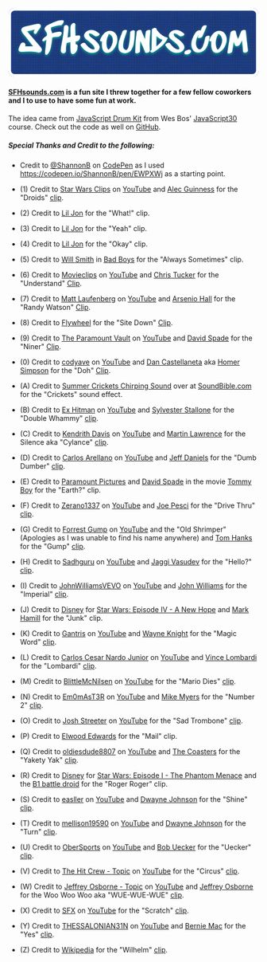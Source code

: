 ![alt text](https://github.com/nicksocha/sfhsounds-com/blob/master/images/sfhsounds-com.png?raw=true)

#### [SFHsounds.com](https://sfhsounds.com) is a fun site I threw together for a few fellow coworkers and I to use to have some fun at work.

The idea came from [JavaScript Drum Kit](https://www.youtube.com/watch?v=VuN8qwZoego) from Wes Bos' [JavaScript30](https://javascript30.com/) course. Check out the code as well on [GitHub](https://github.com/wesbos/JavaScript30/tree/master/01%20-%20JavaScript%20Drum%20Kit).

##### Special Thanks and Credit to the following:

- Credit to [@ShannonB](https://codepen.io/ShannonB/) on [CodePen](https://codepen.io/) as I used https://codepen.io/ShannonB/pen/EWPXWj as a starting point.

- (1) Credit to [Star Wars Clips](https://www.youtube.com/channel/UCIBv9_sjcQIfb7h2c-fdIpQ) on [YouTube](https://www.youtube.com/) and [Alec Guinness](https://en.wikipedia.org/wiki/Alec_Guinness) for the "Droids" [clip](https://youtu.be/ihyjXd2C-E8?t=70).

- (2) Credit to [Lil Jon](https://en.wikipedia.org/wiki/Lil_Jon) for the "What!" clip.

- (3) Credit to [Lil Jon](https://en.wikipedia.org/wiki/Lil_Jon) for the "Yeah" clip.

* (4) Credit to [Lil Jon](https://en.wikipedia.org/wiki/Lil_Jon) for the "Okay" clip.

<!-- prettier-ignore-start -->

- (5) Credit to [Will Smith](https://en.wikipedia.org/wiki/Will_Smith) in [Bad Boys](https://en.wikipedia.org/wiki/Bad_Boys_(1995_film)) for the "Always Sometimes" clip.

<!-- prettier-ignore-end -->

- (6) Credit to [Movieclips](https://www.youtube.com/channel/UC3gNmTGu-TTbFPpfSs5kNkg) on [YouTube](https://www.youtube.com/) and [Chris Tucker](https://en.wikipedia.org/wiki/Chris_Tucker) for the "Understand" [Clip](https://youtu.be/0Rl9Cxc7uZA?t=25).

- (7) Credit to [Matt Laufenberg](https://www.youtube.com/channel/UCfxdHuwHM7BNjaF3pmEwzkQ) on [YouTube](https://www.youtube.com/) and [Arsenio Hall](https://en.wikipedia.org/wiki/Arsenio_Hall) for the "Randy Watson" [Clip](https://youtu.be/LRZ4FEuAEZA?t=100).

- (8) Credit to [Flywheel](https://getflywheel.com/) for the "Site Down" [Clip](https://getflywheel.com/white-label/?wvideo=e96dfk0xyo).

- (9) Credit to [The Paramount Vault](https://www.youtube.com/channel/UCzMVH2jEyEwXPBvyht8xQNw) on [YouTube](https://www.youtube.com/) and [David Spade](https://en.wikipedia.org/wiki/David_Spade) for the "Niner" [Clip](https://youtu.be/9Ebfc1KJuO4?t=32).

- (0) Credit to [codyave](https://www.youtube.com/channel/UCkc0GMBNvRWAVy0yTT8c8qw) on [YouTube](https://www.youtube.com/) and [Dan Castellaneta](https://en.wikipedia.org/wiki/Dan_Castellaneta) aka [Homer Simpson](https://en.wikipedia.org/wiki/Homer_Simpson) for the "Doh" [Clip](https://youtu.be/6hyOLydRFfU?t=199).

- (A) Credit to [Summer Crickets Chirping Sound](http://soundbible.com/295-Summer-Crickets-Chirping.html) over at [SoundBible.com](http://soundbible.com/) for the "Crickets" sound effect.

- (B) Credit to [Ex Hitman](https://www.youtube.com/channel/UCO3Fjw1TKs_1LdyAVIWSMFg) on [YouTube](https://www.youtube.com/) and [Sylvester Stallone](https://en.wikipedia.org/wiki/Sylvester_Stallone) for the "Double Whammy" [clip](https://youtu.be/2NsjFfdQKLU?t=101).

- (C) Credit to [Kendrith Davis](https://www.youtube.com/channel/UC3S1P9zHTXUb7MBxkho5s_w) on [YouTube](https://www.youtube.com/) and [Martin Lawrence](https://en.wikipedia.org/wiki/Martin_Lawrence) for the Silence aka "Cylance" [clip](https://www.youtube.com/watch?v=jrw_zRBWeZA).

- (D) Credit to [Carlos Arellano](https://www.youtube.com/channel/UCqqPsEDq3uURqulMW8cXxsw) on [YouTube](https://www.youtube.com/) and [Jeff Daniels](https://en.wikipedia.org/wiki/Jeff_Daniels) for the "Dumb Dumber" [clip](https://youtu.be/UnkefjCES-4?t=47).

- (E) Credit to [Paramount Pictures](https://en.wikipedia.org/wiki/Paramount_Pictures) and [David Spade](https://en.wikipedia.org/wiki/David_Spade) in the movie [Tommy Boy](https://en.wikipedia.org/wiki/Tommy_Boy) for the "Earth?" clip.

- (F) Credit to [Zerano1337](https://www.youtube.com/channel/UC3HIfJ_7F0VBvk_ijQ2ExlQ) on [YouTube](https://www.youtube.com/) and [Joe Pesci](https://en.wikipedia.org/wiki/Joe_Pesci) for the "Drive Thru" [clip](https://youtu.be/lWfaiTLPUKQ?t=61).

- (G) Credit to [Forrest Gump](https://www.youtube.com/channel/UCnpTbJekg6FTR3KE19IWgkQ) on [YouTube](https://www.youtube.com/) and the "Old Shrimper" (Apologies as I was unable to find his name anywhere) and [Tom Hanks](https://en.wikipedia.org/wiki/Tom_Hanks) for the "Gump" [clip](https://youtu.be/D_Komi7wnAw?t=55).

- (H) Credit to [Sadhguru](https://www.youtube.com/channel/UCcYzLCs3zrQIBVHYA1sK2sw) on [YouTube](https://www.youtube.com/) and [Jaggi Vasudev](https://en.wikipedia.org/wiki/Jaggi_Vasudev) for the "Hello?" [clip](https://youtu.be/vEJOywx9Eq8?t=2791).

- (I) Credit to [JohnWilliamsVEVO](https://www.youtube.com/channel/UCKweR9XAI8wDuXdV7uAfvNw) on [YouTube](https://www.youtube.com/) and [John Williams](https://en.wikipedia.org/wiki/John_Williams) for the "Imperial" [clip](https://youtu.be/u7HF4JG1pOg?t=10).

- (J) Credit to [Disney](https://www.disney.com/) for [Star Wars: Episode IV - A New Hope](https://en.wikipedia.org/wiki/Star_Wars) and [Mark Hamill](https://en.wikipedia.org/wiki/Mark_Hamill) for the "Junk" clip.

- (K) Credit to [Gantris](https://www.youtube.com/channel/UCIg4UhdCyBM_kQTzJ6wH1ig) on [YouTube](https://www.youtube.com/) and [Wayne Knight](https://en.wikipedia.org/wiki/Wayne_Knight) for the "Magic Word" [clip](https://www.youtube.com/watch?v=RVSEaTWM3kU).

- (L) Credit to [Carlos Cesar Nardo Junior](https://www.youtube.com/channel/UCOMSXoVD-PhVacaGfefauYw) on [YouTube](https://www.youtube.com/) and [Vince Lombardi](https://en.wikipedia.org/wiki/Vince_Lombardi) for the "Lombardi" [clip](https://www.youtube.com/watch?v=4V0TYIO6yv4).

- (M) Credit to [BlittleMcNilsen](https://www.youtube.com/channel/UCbRbHZdQSocaoCwtyjC1v5Q) on [YouTube](https://www.youtube.com/) for the "Mario Dies" [clip](https://www.youtube.com/watch?v=M6KOEMJKdEI).

- (N) Credit to [Em0mAsT3R](https://www.youtube.com/channel/UCEd-HxDnvPCgj8wT7bd5yaA) on [YouTube](https://www.youtube.com/) and [Mike Myers](https://en.wikipedia.org/wiki/Mike_Myers) for the "Number 2" [clip](https://youtu.be/PBtC_eKVVEE?t=104).

- (O) Credit to [Josh Streeter](https://www.youtube.com/channel/UCTpyPReWsRoiFiU7RPKJ8cw) on [YouTube](https://www.youtube.com/) for the "Sad Trombone" [clip](https://www.youtube.com/watch?v=yJxCdh1Ps48).

- (P) Credit to [Elwood Edwards](https://en.wikipedia.org/wiki/Elwood_Edwards) for the "Mail" clip.

- (Q) Credit to [oldiesdude8807](https://www.youtube.com/channel/UCdG18xL52oGIEKzbj-nrWXQ) on [YouTube](https://www.youtube.com/) and [The Coasters](https://en.wikipedia.org/wiki/The_Coasters) for the "Yakety Yak" [clip](https://youtu.be/-WfDYssJMqs?t=45).

- (R) Credit to [Disney](https://www.disney.com/) for [Star Wars: Episode I - The Phantom Menace](https://en.wikipedia.org/wiki/Star_Wars:_Episode_I_–_The_Phantom_Menace) and the [B1 battle droid](https://www.starwars.com/databank/battle-droid) for the "Roger Roger" clip.

- (S) Credit to [easller](https://www.youtube.com/channel/UCqdU7P1rKJgKABsQfnBOPZw) on [YouTube](https://www.youtube.com/) and [Dwayne Johnson](https://en.wikipedia.org/wiki/Dwayne_Johnson) for the "Shine" [clip](https://youtu.be/hVMiksEenaM?t=2).

- (T) Credit to [mellison19590](https://www.youtube.com/channel/UCU-GQmkaqfEaC73Y5avr5Dg) on [YouTube](https://www.youtube.com/) and [Dwayne Johnson](https://en.wikipedia.org/wiki/Dwayne_Johnson) for the "Turn" [clip](https://www.youtube.com/watch?v=zjB0nQT3PJQ).

- (U) Credit to [OberSports](https://www.youtube.com/channel/UCKPgypMbabHncaWm4CAYAqQ) on [YouTube](https://www.youtube.com/) and [Bob Uecker](https://en.wikipedia.org/wiki/Bob_Uecker) for the "Uecker" [clip](https://youtu.be/lkxOz1BgYDU?t=9).

- (V) Credit to [The Hit Crew - Topic](https://www.youtube.com/channel/UCxjZHRbBCVMZYfV21SUaSAQ) on [YouTube](https://www.youtube.com/) for the "Circus" [clip](https://youtu.be/pct1uEhAqBQ?t=11).

- (W) Credit to [Jeffrey Osborne - Topic](https://www.youtube.com/channel/UCtzBnJuMbuHpla0_sx5D06A) on [YouTube](https://www.youtube.com/) and [Jeffrey Osborne](https://en.wikipedia.org/wiki/Jeffrey_Osborne) for the Woo Woo Woo aka "WUE-WUE-WUE" [clip](https://youtu.be/h4q3ARD3O78?t=76).

<!-- prettier-ignore-start -->

- (X) Credit to [SFX](https://www.youtube.com/channel/UCRHrSNdSQ0i-x1OYTlJlY0A) on [YouTube](https://www.youtube.com/) for the "Scratch" [clip](https://www.youtube.com/watch?v=6pQ3L9t25GI).

<!-- prettier-ignore-end -->

- (Y) Credit to [THESSALONIAN31N](https://www.youtube.com/channel/UC3Kou_6XjdJHE3oyXD0vA8w) on [YouTube](https://www.youtube.com/) and [Bernie Mac](https://en.wikipedia.org/wiki/Bernie_Mac) for the "Yes" [clip](https://www.youtube.com/watch?v=Lfxo4Ls9fbc&feature=youtu.be&t=23).

- (Z) Credit to [Wikipedia](https://en.wikipedia.org) for the "Wilhelm" [clip](https://en.wikipedia.org/wiki/Wilhelm_scream).
